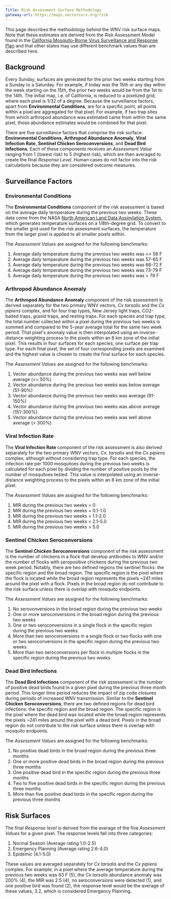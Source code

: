 ```yaml
---
Title: Risk Assessment Surface Methodology
gateway-url: https://maps.vectorsurv.org/risk
---
```


This page describes the methodology behind the WNV risk surface maps. Note that these estimates are derived from the Risk Assessment Model found in the [California Mosquito-Borne Virus Surveillance and Response Plan](http://westnile.ca.gov/resources.php) and that other states may use different benchmark values than are described here.


## Background

Every Sunday, surfaces are generated for the prior two weeks starting from a Sunday to a Saturday. For example, if today was the 15th or any day within the week starting on the 15th, the prior two weeks would be from the 1st to the 14th. The initial map, i.e. of California, is reduced to a pixelized grid, where each pixel is 1/32 of a degree. Because the surveillance factors, apart from **Environmental Conditions**, are for a specific point, all points within a pixel are aggregated for that pixel. For example, if two trap sites from which arthropod abundance was estimated came from within the same pixel, those abundance estimates would be combined for that pixel.

There are five surveillance factors that comprise the risk surface: **Environmental Conditions**, **Arthropod Abundance Anomaly**, **Viral Infection Rate**, **Sentinel Chicken Seroconversions**, and **Dead Bird Infections**. Each of these components receives an *Assessment Value* ranging from 1 (lowest risk) to 5 (highest risk), which are then averaged to create the final *Response Level*. Human cases do not factor into the risk calculations because they are considered outcome measures.

## Surveillance Factors

### Environmental Conditions

The **Environmental Conditions** component of the risk assessment is based on the average daily temperature during the previous two weeks. These data come from the NASA [North American Land Data Assimilation System](https://ldas.gsfc.nasa.gov/nldas), which generates temperature surfaces on a 1/8th-degree grid. To convert to the smaller grid used for the risk assessment surfaces, the temperature from the larger pixel is applied to all smaller pixels within.

The *Assessment Values* are assigned for the following benchmarks:

1. Average daily temperature during the previous two weeks was <= 56 F
2. Average daily temperature during the previous two weeks was 57-65 F
3. Average daily temperature during the previous two weeks was 66-72 F
4. Average daily temperature during the previous two weeks was 73-79 F
5. Average daily temperature during the previous two weeks was > 79 F

### Arthropod Abundance Anomaly

The **Arthropod Abundance Anomaly** component of the risk assessment is derived separately for the two primary WNV vectors, *Cx tarsalis* and the *Cx pipiens* complex, and for four trap types, New Jersey light traps, CO2-baited traps, gravid traps, and resting traps. For each species and trap type, the total number collected within a pixel during the previous two weeks is summed and compared to the 5-year average total for the same two week period. That pixel's anomaly value is then interpolated using an inverse-distance weighting process to the pixels within an 8 km zone of the initial pixel. This results in four surfaces for each species, one surface per trap type. For each final pixel, the set of four corresponding pixels are examined and the highest value is chosen to create the final surface for each species.

The *Assessment Values* are assigned for the following benchmarks:

1. Vector abundance during the previous two weeks was well below average (<= 50%)
2. Vector abundance during the previous two weeks was below average (51-90%)
3. Vector abundance during the previous two weeks was average (91-150%)
4. Vector abundance during the previous two weeks was above average (151-300%)
5. Vector abundance during the previous two weeks was well above average (> 300%)

### Viral Infection Rate

The **Viral Infection Rate** component of the risk assessment is also derived separately for the two primary WNV vectors, *Cx. tarsalis* and the *Cx pipiens* complex, although without considering trap type. For each species, the infection rate per 1000 mosquitoes during the previous two weeks is calculated for each pixel by dividing the number of positive pools by the number of mosquitoes tested. This value is interpolated using an inverse-distance weighting process to the pixels within an 8 km zone of the initial pixel. 

The *Assessment Values* are assigned for the following benchmarks:

1. MIR during the previous two weeks = 0
2. MIR during the previous two weeks = 0.1-1.0
3. MIR during the previous two weeks = 1.1-2.0
4. MIR during the previous two weeks = 2.1-5.0
5. MIR during the previous two weeks > 5.0

### Sentinel Chicken Seroconversions

The **Sentinel Chicken Seroconversions** component of the risk assessment is the number of chickens in a flock that develop antibodies to WNV and/or the number of flocks with seropositive chickens during the previous two week period. Notably, there are two defined regions the sentinel flocks: the specific region and the broad region. The specific region is the pixel where the flock is located while the broad region represents the pixels ~241 miles around the pixel with a flock. Pixels in the broad region do not contribute to the risk surface unless there is overlap with mosquito endpoints.

The *Assessment Values* are assigned for the following benchmarks:

1. No serovonversions in the broad region during the previous two weeks
2. One or more seroconversions in the broad region during the previous two weeks
3. One or two seroconversions in a single flock in the specific region during the previous two weeks
4. More than two seroconversions in a single flock or two flocks with one or two seroconversions in the specific region during the previous two weeks
5. More than two seroconversions per flock in multiple flocks in the specific region during the previous two weeks

### Dead Bird Infections

The **Dead Bird Infections** component of the risk assessment is the number of positive dead birds found in a given pixel during the previous three month period. This longer time period reduces the impact of zip code closures during periods of increased WNV transmission. Similar to the **Sentinel Chicken Seroconversions**, there are two defined regions for dead bird infections: the specific region and the broad region. The specific region is the pixel where the dead bird was located while the broad region represents the pixels ~241 miles around the pixel with a dead bird. Pixels in the broad region do not contribute to the risk surface unless there is overlap with mosquito endpoints.

The *Assessment Values* are assigned for the following benchmarks:

1. No positive dead birds in the broad region during the previous three months
2. One or more positive dead birds in the broad region during the previous three months
3. One positive dead bird in the specific region during the previous three months
4. Two to five positive dead birds in the specific region during the previous three months
5. More than five positive dead birds in the specific region during the previous three months

## Risk Surfaces

The final *Response level* is derived from the average of the five *Assessment Values* for a given pixel. The response levels fall into three categories:

1. Normal Season (Average rating 1.0-2.5)
2. Emergency Planning (Average rating 2.6-4.0)
3. Epidemic (4.1-5.0)

These values are averaged separately for *Cx tarsalis* and the *Cx pipiens* complex. For example, in a pixel where the average temperature during the previous two weeks was 83 F (5), the *Cx tarsalis* abundance anomaly was 200% (4), the MIR was 2.5 (4), no seroconversions were detected (1), and one positive bird was found (2), the response level would be the average of these values, 3.2, which is considered Emergency Planning. 








